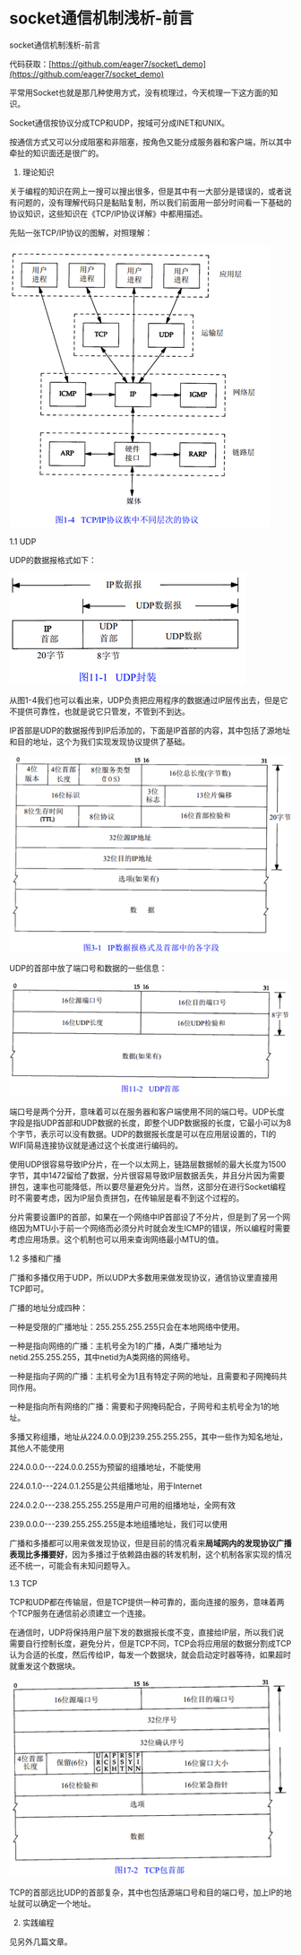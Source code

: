 # socket通信机制浅析-前言

﻿socket通信机制浅析-前言

代码获取：[https://github.com/eager7/socket\_demo](https://github.com/eager7/socket_demo)

平常用Socket也就是那几种使用方式，没有梳理过，今天梳理一下这方面的知识。

Socket通信按协议分成TCP和UDP，按域可分成INET和UNIX。

按通信方式又可以分成阻塞和非阻塞，按角色又能分成服务器和客户端，所以其中牵扯的知识面还是很广的。

1. 理论知识

关于编程的知识在网上一搜可以搜出很多，但是其中有一大部分是错误的，或者说有问题的，没有理解代码只是黏贴复制，所以我们前面用一部分时间看一下基础的协议知识，这些知识在《TCP/IP协议详解》中都用描述。

先贴一张TCP/IP协议的图解，对照理解：

![](../.gitbook/assets/image.png)

1.1 UDP

UDP的数据报格式如下：

![](../.gitbook/assets/image%20%281%29.png)

从图1-4我们也可以看出来，UDP负责把应用程序的数据通过IP层传出去，但是它不提供可靠性，也就是说它只管发，不管到不到达。

IP首部是UDP的数据报传到IP后添加的，下面是IP首部的内容，其中包括了源地址和目的地址，这个为我们实现发现协议提供了基础。

![](../.gitbook/assets/image%20%282%29.png)

UDP的首部中放了端口号和数据的一些信息：

![](../.gitbook/assets/image%20%283%29.png)

端口号是两个分开，意味着可以在服务器和客户端使用不同的端口号。UDP长度字段是指UDP首部和UDP数据的长度，即整个UDP数据报的长度，它最小可以为8个字节，表示可以没有数据。UDP的数据报长度是可以在应用层设置的，TI的WIFI简易连接协议就是通过这个长度进行编码的。

使用UDP很容易导致IP分片，在一个以太网上，链路层数据帧的最大长度为1500字节，其中1472留给了数据，分片很容易导致IP层数据丢失，并且分片因为需要拼包，速率也可能降低，所以要尽量避免分片。当然，这部分在进行Socket编程时不需要考虑，因为IP层负责拼包，在传输层是看不到这个过程的。

分片需要设置IP的首部，如果在一个网络中IP首部设了不分片，但是到了另一个网络因为MTU小于前一个网络而必须分片时就会发生ICMP的错误，所以编程时需要考虑应用场景。这个机制也可以用来查询网络最小MTU的值。

1.2 多播和广播

广播和多播仅用于UDP，所以UDP大多数用来做发现协议，通信协议里直接用TCP即可。

广播的地址分成四种：

一种是受限的广播地址：255.255.255.255只会在本地网络中使用。

一种是指向网络的广播：主机号全为1的广播，A类广播地址为netid.255.255.255，其中netid为A类网络的网络号。

一种是指向子网的广播：主机号全为1且有特定子网的地址，且需要和子网掩码共同作用。

一种是指向所有网络的广播：需要和子网掩码配合，子网号和主机号全为1的地址。

多播又称组播，地址从224.0.0.0到239.255.255.255，其中一些作为知名地址，其他人不能使用

224.0.0.0---224.0.0.255为预留的组播地址，不能使用

224.0.1.0---224.0.1.255是公共组播地址，用于Internet

224.0.2.0---238.255.255.255是用户可用的组播地址，全网有效

239.0.0.0---239.255.255.255是本地组播地址，我们可以使用

广播和多播都可以用来做发现协议，但是目前的情况看来**局域网内的发现协议广播表现比多播要好**，因为多播过于依赖路由器的转发机制，这个机制各家实现的情况还不统一，可能会有未知问题导入。

1.3 TCP

TCP和UDP都在传输层，但是TCP提供一种可靠的，面向连接的服务，意味着两个TCP服务在通信前必须建立一个连接。

在通信时，UDP将保持用户层下发的数据报长度不变，直接给IP层，所以我们说需要自行控制长度，避免分片，但是TCP不同，TCP会将应用层的数据分割成TCP认为合适的长度，然后传给IP，每发一个数据块，就会启动定时器等待，如果超时就重发这个数据块。

![](../.gitbook/assets/image%20%284%29.png)

TCP的首部远比UDP的首部复杂，其中也包括源端口号和目的端口号，加上IP的地址就可以确定一个地址。

2. 实践编程

见另外几篇文章。

